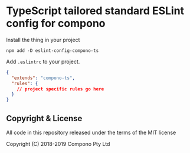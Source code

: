# TypeScript tailored standard ESLint config for compono

Install the thing in your project

```
npm add -D eslint-config-compono-ts
```

Add `.eslintrc` to your project.

```json
{
  "extends": "compono-ts",
  "rules": {
    // project specific rules go here
  }
}
```


## Copyright & License

All code in this repository released under the terms of the MIT license

Copyright (C) 2018-2019 Compono Pty Ltd
